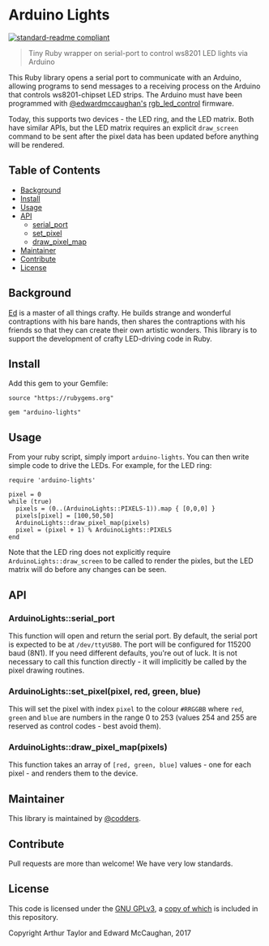# Arduino Lights

[![standard-readme compliant](https://img.shields.io/badge/readme%20style-standard-brightgreen.svg?style=flat-square)](https://github.com/RichardLitt/standard-readme)

> Tiny Ruby wrapper on serial-port to control ws8201 LED lights via Arduino

This Ruby library opens a serial port to communicate with an Arduino, allowing programs to send messages to a receiving process on the Arduino that controls ws8201-chipset LED strips. The Arduino must have been programmed with [@edwardmccaughan's](https://github.com/edwardmccaughan) [rgb_led_control](https://github.com/edwardmccaughan/rgb_led_control) firmware.

Today, this supports two devices - the LED ring, and the LED matrix. Both have similar APIs, but the LED matrix requires an explicit `draw_screen` command to be sent after the pixel data has been updated before anything will be rendered.

## Table of Contents

 - [Background](#background)
 - [Install](#install)
 - [Usage](#usage)
 - [API](#api)
   - [serial_port](#arduinolightsserial_port)
   - [set_pixel](#arduinolightsset_pixelpixel-red-green-blue)
   - [draw_pixel_map](#arduinolightsdraw_pixel_mappixels)
 - [Maintainer](#maintainer)
 - [Contribute](#contribute)
 - [License](#license)

## Background

[Ed](https://github.com/edwardmccaughan) is a master of all things crafty. He builds strange and wonderful contraptions with his bare hands, then shares the contraptions with his friends so that they can create their own artistic wonders. This library is to support the development of crafty LED-driving code in Ruby.

## Install

Add this gem to your Gemfile:

```
source "https://rubygems.org"

gem "arduino-lights"
```

## Usage

From your ruby script, simply import `arduino-lights`. You can then write simple code to drive the LEDs. For example, for the LED ring:

```
require 'arduino-lights'

pixel = 0
while (true)
  pixels = (0..(ArduinoLights::PIXELS-1)).map { [0,0,0] }
  pixels[pixel] = [100,50,50]
  ArduinoLights::draw_pixel_map(pixels)
  pixel = (pixel + 1) % ArduinoLights::PIXELS
end

```

Note that the LED ring does not explicitly require `ArduinoLights::draw_screen` to be called to render the pixles, but the LED matrix will do before any changes can be seen. 

## API

### ArduinoLights::serial_port

This function will open and return the serial port. By default, the serial port is expected to be at `/dev/ttyUSB0`. The port will be configured for 115200 baud (8N1). If you need different defaults, you're out of luck. It is not necessary to call this function directly - it will implicitly be called by the pixel drawing routines.

### ArduinoLights::set_pixel(pixel, red, green, blue)

This will set the pixel with index `pixel` to the colour `#RRGGBB` where `red`, `green` and `blue` are numbers in the range 0 to 253 (values 254 and 255 are reserved as control codes - best avoid them).

### ArduinoLights::draw_pixel_map(pixels)

This function takes an array of `[red, green, blue]` values - one for each pixel - and renders them to the device.

## Maintainer

This library is maintained by [@codders](https://github.com/codders).

## Contribute

Pull requests are more than welcome! We have very low standards.

## License

This code is licensed under the [GNU GPLv3](https://www.gnu.org/licenses/gpl.txt), a [copy of which](LICENSE) is included in this repository.

Copyright Arthur Taylor and Edward McCaughan, 2017
